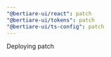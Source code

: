 ```yaml
---
"@bertiare-ui/react": patch
"@bertiare-ui/tokens": patch
"@bertiare-ui/ts-config": patch
---
```


Deploying patch
